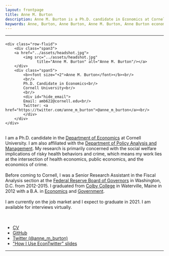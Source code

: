 ```yaml
---
layout: frontpage
title: Anne M. Burton
description: Anne M. Burton is a Ph.D. candidate in Economics at Cornell University. 
keywords: Anne, Burton, Anne Burton, Anne M. Burton, Anne Burton economics, Anne M. Burton economics, Anne Burton Cornell, Anne M. Burton Cornell, Ph.D. candidate, health economics, public economics, economics of crime
---
```


<!--[curriculum vitae ![CV as pdf]({{ BASE_PATH }}/pages/icons16/pdf-icon.png)]({{ BASE_PATH }}/assets/CV.pdf)<br/>-->


---
<body>  

<div class="container-narrow">
  <div class="content">

<div class="row-fluid">
  <div class="span12">
    <!--<hr />-->

<div class="container">
<h4><a name="contact"></a><!--contact--></h4>

    <div class="row-fluid">
        <div class="span3">
        <a href="../assets/headshot.jpg">
            <img src="../assets/headshot.jpg"
                  title="Anne M. Burton" alt="Anne M. Burton"/></a>
        </div>
        <div class="span5">
            <b><font size="+2">Anne M. Burton</font></b><br/>
            <br/>
            Ph.D. Candidate in Economics<br/>
            Cornell University<br/>
            <br/>
            <div id="hide_email">
            Email: amb622@cornell.edu<br/>
            Twitter: <a href="https://twitter.com/anne_m_burton">@anne_m_burton</a><br/>
            </div>
        </div> 
    </div>
</div>

<br/>
I am a Ph.D. candidate in the  <a href="https://economics.cornell.edu/">Department of Economics</a> at Cornell University. I am also affiliated with the  <a href="http://www.human.cornell.edu/pam">Department of Policy Analysis and Management</a>. My research is primarily concerned with the social welfare implications of risky health behaviors and crime, which means my work lies at the intersection of health economics, public economics, and the economics of crime.
<br/>
<br/>
<!--I am also interested in efforts to diversify the economics profession, make the field of economics more inclusive, and reduce information asymmetries around opportunities for professional development. At Cornell, I co-organized a discussion on women in economics in the spring of 2018. I also co-organized the Speaking Economics symposium in 2019. In the fall of 2019, I co-founded <a href="https://diversity-in-cornell-economics.github.io/">Diversity in Cornell Economics</a> to formalize continuing efforts at fostering diversity at Cornell and in the profession. With respect to reducing information asymmetries in the profession, I co-created (with <a href="http://bartonwillage.com/">Barton Willage</a>) a <a href="https://docs.google.com/spreadsheets/d/1MNeXLKiwQA4MK3cZ3Hr1WWXZTReh3rKQU_yfTKnu-hg/edit#gid=720648348">list of economics conferences</a> with dates, deadlines, etc. I've also compiled a tutorial of sorts on <a href="https://annemburton.com/assets/burton_econtwitter_slides.pdf">How I Use EconTwitter</a>.
<br/>
<br/>
-->
Before coming to Cornell, I was a Senior Research Assistant in the Fiscal Analysis section at the <a href="https://www.federalreserve.gov/">Federal Reserve Board of Governors</a> in Washington, D.C. from 2012-2015. I graduated from <a href="https://www.colby.edu/">Colby College</a> in Waterville, Maine in 2012 with a B.A. in <a href="https://www.colby.edu/econ/">Economics</a> and <a href="http://www.colby.edu/government/">Government</a>.
<br/>
<br/>
I am currently on the job market and I expect to graduate in 2021. I am available for interviews virtually.
<br/>
<br/>
<br/>

<div class="navbar">
  <div class="navbar-inner">
      <ul class="nav">
          <li><a href="{{ BASE_PATH }}/assets/Anne_M_Burton_CV.pdf">CV</a></li>
          <li><a href="https://github.com/anne-m-burton">GitHub</a></li>
          <li><a href="https://twitter.com/anne_m_burton">Twitter (@anne_m_burton)</a></li>
          <li><a href="{{ BASE_PATH }}/assets/burton_econtwitter_slides.pdf">"How I Use EconTwitter" slides</a></li>
      </ul>
  </div>
</div>

  </div>
</div>

</div>
<hr>
<span id="lastModified"></span>

</div>
</body>